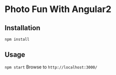 # Photo Fun With Angular2

## Installation
`npm install`

## Usage

`npm start`
Browse to `http://localhost:3000/`
